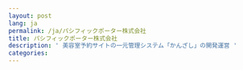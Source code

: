 ```yaml
---
layout: post
lang: ja
permalink: /ja/パシフィックポーター株式会社
title: パシフィックポーター株式会社
description: ' 美容室予約サイトの一元管理システム「かんざし」の開発運営 '
categories: 
---
```

